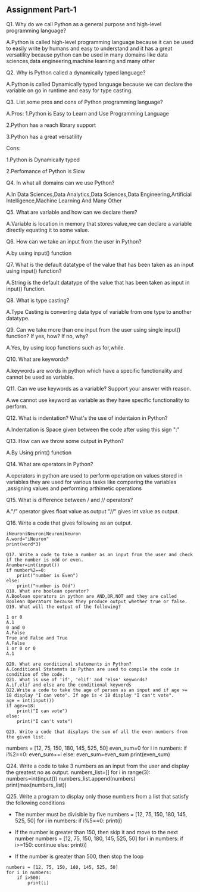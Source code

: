 ## Assignment Part-1
Q1. Why do we call Python as a general purpose and high-level programming language?

A.Python is called high-level programming language because it can be used to easily write by humans and easy to understand and it has a great versatility because python can be used in many domains like data sciences,data engineering,machine learning and many other


Q2. Why is Python called a dynamically typed language?

A.Python is called Dynamically typed language because we can declare the variable on go in runtime and easy for type casting.
 
Q3. List some pros and cons of Python programming language?

A.Pros:
1.Python is Easy to Learn and Use Programming Language

2.Python has a reach library support 

3.Python has a great versatility

Cons:

1.Python is Dynamically typed 

2.Perfomance of Python is Slow

Q4. In what all domains can we use Python?

A.In Data Sciences,Data Analytics,Data Sciences,Data Engineering,Artificial Intelligence,Machine Learning And Many Other 


Q5. What are variable and how can we declare them?

A.Variable is location in memory that stores value,we can declare a variable directly equating it to some value.


Q6. How can we take an input from the user in Python?

A.by using input() function


Q7. What is the default datatype of the value that has been taken as an input using input() function?

A.String is the default datatype of the value that has been taken as input in input() function.


Q8. What is type casting?

A.Type Casting is converting data type of variable from one type to another datatype.


Q9. Can we take more than one input from the user using single input() function? If yes, how? If no, why?

A.Yes, by using loop functions such as for,while. 


Q10. What are keywords?

A.keywords are words in python which have a specific functionality and cannot be used as variable.


Q11. Can we use keywords as a variable? Support your answer with reason.

A.we cannot use keyword as variable as they have specific functionality to perform.


Q12. What is indentation? What's the use of indentaion in Python?

A.Indentation is Space given between the code after using this sign ":"


Q13. How can we throw some output in Python?

A.By Using print() function


Q14. What are operators in Python?

A.operators in python are used to perform operation on values stored in variables they are used for various tasks like comparing the variables ,assigning values and performing arthimetic operations 


Q15. What is difference between / and // operators?

A."/" operator gives float value as output "//" gives int value as output.


Q16. Write a code that gives following as an output.
```
iNeuroniNeuroniNeuroniNeuron
A.word="iNeuron"
print(word*3)

Q17. Write a code to take a number as an input from the user and check if the number is odd or even.
Anumber=int(input())
if number%2==0:
    print("number is Even")
else:
    print("number is Odd")
Q18. What are boolean operator?
A.Boolean operators in python are AND,OR,NOT and they are called Boolean Operators because they produce output whether true or false.
Q19. What will the output of the following?

1 or 0
A.1
0 and 0
A.False
True and False and True
A.False
1 or 0 or 0
A.1

Q20. What are conditional statements in Python?
A.Conditional Statemnts in Python are used to compile the code in condition of the code.
Q21. What is use of 'if', 'elif' and 'else' keywords?
A.if,elif and else are the conditional keywords 
Q22.Write a code to take the age of person as an input and if age >= 18 display "I can vote". If age is < 18 display "I can't vote".
age = int(input())
if age>=18:
    print("I can vote")
else:
    print("I can't vote")

Q23. Write a code that displays the sum of all the even numbers from the given list.
```
numbers = [12, 75, 150, 180, 145, 525, 50]
even_sum=0
for i in numbers:
    if i%2==0:
        even_sum+=i
    else:
        even_sum=even_sum
print(even_sum)

    


Q24. Write a code to take 3 numbers as an input from the user and display the greatest no as output.
 numbers_list=[]
for i in range(3):
    numbers=int(input())
    numbers_list.append(numbers)
print(max(numbers_list))


Q25. Write a program to display only those numbers from a list that satisfy the following conditions

- The number must be divisible by five
numbers = [12, 75, 150, 180, 145, 525, 50]
for i in numbers:
    if i%5==0:
        print(i)
    
- If the number is greater than 150, then skip it and move to the next number
numbers = [12, 75, 150, 180, 145, 525, 50]
for i in numbers:
    if i>=150:
        continue 
    else:
        print(i)


- If the number is greater than 500, then stop the loop
```
numbers = [12, 75, 150, 180, 145, 525, 50]
for i in numbers:
    if i>500:
        print(i)